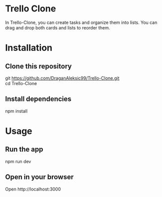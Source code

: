 # Trello Clone

In Trello-Clone, you can create tasks and organize them into lists. You can drag and drop both cards and lists to reorder them.

# Installation

## Clone this repository
git https://github.com/DraganAleksic99/Trello-Clone.git  
cd Trello-Clone

## Install dependencies
npm install

# Usage

## Run the app
npm run dev

## Open in your browser
Open http://localhost:3000
